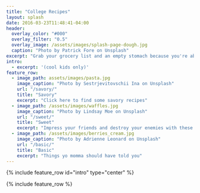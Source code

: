 ```yaml
---
title: "College Recipes"
layout: splash
date: 2016-03-23T11:48:41-04:00
header:
  overlay_color: "#000"
  overlay_filter: "0.5"
  overlay_image: /assets/images/splash-page-dough.jpg
  caption: "Photo by Patrick Fore on Unsplash"
excerpt: "Grab your grocery list and an empty stomach because you're about to explore something cooler than the top 10 bread varieties or which pasta garnish you are"
intro: 
  - excerpt: '(cool kids only)'
feature_row:
  - image_path: assets/images/pasta.jpg
    image_caption: "Photo by Sestrjevitovschii Ina on Unsplash"
    url: "/savory/"
    title: "Savory"
    excerpt: "Click here to find some savory recipes"
  - image_path: /assets/images/waffles.jpg
    image_caption: "Photo by Lindsay Moe on Unsplash"
    url: "/sweet/"
    title: "Sweet"
    excerpt: "Impress your friends and destroy your enemies with these sweet units"
  - image_path: /assets/images/berries_cream.jpg
    image_caption: "Photo by Adrienne Leonard on Unsplash"
    url: "/basic/"
    title: "Basic"
    excerpt: "Things yo momma should have told you"
---
```


{% include feature_row id="intro" type="center" %}

{% include feature_row %}
